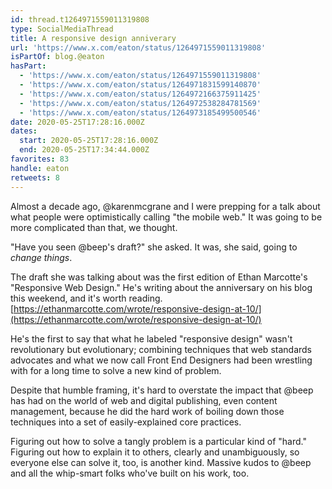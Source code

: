 ```yaml
---
id: thread.t1264971559011319808
type: SocialMediaThread
title: A responsive design anniverary
url: 'https://www.x.com/eaton/status/1264971559011319808'
isPartOf: blog.@eaton
hasPart:
  - 'https://www.x.com/eaton/status/1264971559011319808'
  - 'https://www.x.com/eaton/status/1264971831599140870'
  - 'https://www.x.com/eaton/status/1264972166375911425'
  - 'https://www.x.com/eaton/status/1264972538284781569'
  - 'https://www.x.com/eaton/status/1264973185499500546'
date: 2020-05-25T17:28:16.000Z
dates:
  start: 2020-05-25T17:28:16.000Z
  end: 2020-05-25T17:34:44.000Z
favorites: 83
handle: eaton
retweets: 8
---
```

Almost a decade ago, @karenmcgrane and I were prepping for a talk about what people were optimistically calling "the mobile web." It was going to be more complicated than that, we thought.

"Have you seen @beep's draft?" she asked. It was, she said, going to *change things*.

The draft she was talking about was the first edition of Ethan Marcotte's "Responsive Web Design." He's writing about the anniversary on his blog this weekend, and it's worth reading. [https://ethanmarcotte.com/wrote/responsive-design-at-10/](https://ethanmarcotte.com/wrote/responsive-design-at-10/)

He's the first to say that what he labeled "responsive design" wasn't revolutionary but evolutionary; combining techniques that web standards advocates and what we now call Front End Designers had been wrestling with for a long time to solve a new kind of problem.

Despite that humble framing, it's hard to overstate the impact that @beep has had on the world of web and digital publishing, even content management, because he did the hard work of boiling down those techniques into a set of easily-explained core practices.

Figuring out how to solve a tangly problem is a particular kind of "hard." Figuring out how to explain it to others, clearly and unambiguously, so everyone else can solve it, too, is another kind. Massive kudos to @beep and all the whip-smart folks who've built on his work, too.
